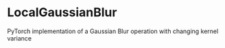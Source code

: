 # LocalGaussianBlur
PyTorch implementation of a Gaussian Blur operation with changing kernel variance

